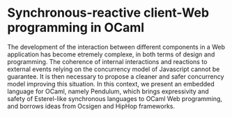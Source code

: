 


# Synchronous-reactive client-Web programming in OCaml


The development of the interaction between different components in a Web
application has become etremely complexe, in both terms of design and
programming. The coherence of internal interactions and reactions to external
events relying on the concurrency model of Javascript cannot be guarantee. It is
then necessary to propose a cleaner and safer concurrency model improving this
situation. In this context, we present an embedded language for OCaml, namely
Pendulum, which brings expressivity and safety of Esterel-like synchronous
languages to OCaml Web programming, and borrows ideas from Ocsigen and HipHop
frameworks.
